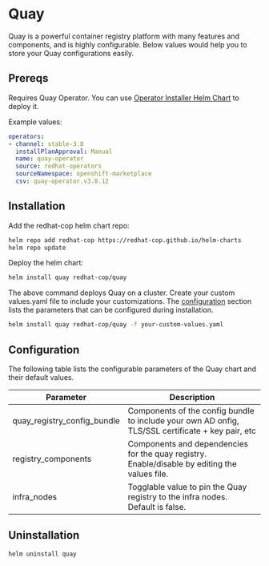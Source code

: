 # Quay

Quay is a powerful container registry platform with many features and components, and is highly configurable. Below values would help you to store your Quay configurations easily.

## Prereqs

Requires Quay Operator. You can use [Operator Installer Helm Chart](https://github.com/redhat-cop/helm-charts/tree/main/charts/operators-installer) to deploy it.

Example values:

```yaml
operators:
- channel: stable-3.8
  installPlanApproval: Manual
  name: quay-operator
  source: redhat-operators
  sourceNamespace: openshift-marketplace
  csv: quay-operator.v3.8.12
```

## Installation

Add the redhat-cop helm chart repo:

```bash
helm repo add redhat-cop https://redhat-cop.github.io/helm-charts
helm repo update
```
Deploy the helm chart:

```bash
helm install quay redhat-cop/quay
```

The above command deploys Quay on a cluster. Create your custom values.yaml file to include your customizations. The [configuration](#configuration) section lists the parameters that can be configured during installation.


```bash
helm install quay redhat-cop/quay -f your-custom-values.yaml
```

## Configuration
The following table lists the configurable parameters of the Quay chart and their default values.

| Parameter                   | Description                                                                         |
|-----------------------------|-------------------------------------------------------------------------------------|
| quay_registry_config_bundle | Components of the config bundle to include your own AD onfig, TLS/SSL certificate + key pair, etc |
| registry_components         | Components and dependencies for the quay registry. Enable/disable by editing the values file.|
| infra_nodes                 | Togglable value to pin the Quay registry to the infra nodes. Default is false.      |

## Uninstallation

```bash
helm uninstall quay
```